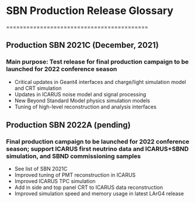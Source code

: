 # SBN Production Release Glossary
==========================================

## Production SBN 2021C (December, 2021)

### Main purpose: Test release for final production campaign to be launched for 2022 conference season

* Critical updates in Geant4 interfaces and charge/light simulation model and CRT simulation
* Updates in ICARUS noise model and signal processing
* New Beyond Standard Model physics simulation models
* Tuning of high-level reconstruction and analysis interfaces

## Production SBN 2022A (pending)

### Final production campaign to be launched for 2022 conference season; support ICARUS first neutrino data and ICARUS+SBND simulation, and SBND commissioning samples

* See list of SBN 2021C
* Improved tuning of PMT reconstruction in ICARUS
* Improved ICARUS TPC simulation
* Add in side and top panel CRT to ICARUS data reconstruction
* Improved simulation speed and memory usage in latest LArG4 release 

